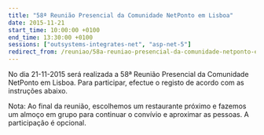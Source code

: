 ```yaml
---
title: "58ª Reunião Presencial da Comunidade NetPonto em Lisboa"
date: 2015-11-21
start_time: 10:00:00 +0100
end_time: 13:30:00 +0100
sessions: ["outsystems-integrates-net", "asp-net-5"]
redirect_from: /reuniao/58a-reuniao-presencial-da-comunidade-netponto-em-lisboa/
---
```

No dia 21-11-2015 será realizada a 58ª Reunião Presencial da Comunidade NetPonto em Lisboa. Para participar, efectue o registo de acordo com as instruções abaixo.

Nota: Ao final da reunião, escolhemos um restaurante próximo e fazemos um almoço em grupo para continuar o convívio e aproximar as pessoas. A participação é opcional.

